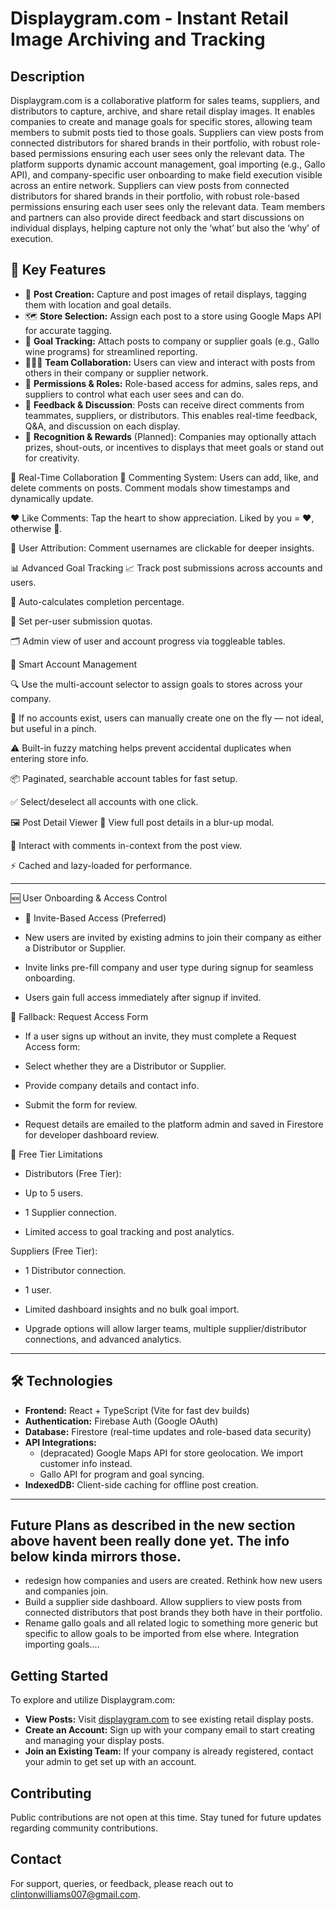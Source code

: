 # Displaygram.com - Instant Retail Image Archiving and Tracking

## Description

Displaygram.com is a collaborative platform for sales teams, suppliers, and distributors to capture, archive, and share retail display images. It enables companies to create and manage goals for specific stores, allowing team members to submit posts tied to those goals. Suppliers can view posts from connected distributors for shared brands in their portfolio, with robust role-based permissions ensuring each user sees only the relevant data. The platform supports dynamic account management, goal importing (e.g., Gallo API), and company-specific user onboarding to make field execution visible across an entire network.  Suppliers can view posts from connected distributors for shared brands in their portfolio, with robust role-based permissions ensuring each user sees only the relevant data. Team members and partners can also provide direct feedback and start discussions on individual displays, helping capture not only the ‘what’ but also the ‘why’ of execution.

## 🌟 Key Features

- 📸 **Post Creation:** Capture and post images of retail displays, tagging them with location and goal details.
- 🗺 **Store Selection:** Assign each post to a store using Google Maps API for accurate tagging.
- 🎯 **Goal Tracking:** Attach posts to company or supplier goals (e.g., Gallo wine programs) for streamlined reporting.
- 🧑‍🤝‍🧑 **Team Collaboration:** Users can view and interact with posts from others in their company or supplier network.
- 🔐 **Permissions & Roles:** Role-based access for admins, sales reps, and suppliers to control what each user sees and can do.
- 💬 **Feedback & Discussion**: Posts can receive direct comments from teammates, suppliers, or distributors. This enables real-time feedback, Q&A, and discussion on each display.
- 🎁 **Recognition & Rewards** (Planned): Companies may optionally attach prizes, shout-outs, or incentives to displays that meet goals or stand out for creativity.

🔁 Real-Time Collaboration
💬 Commenting System: Users can add, like, and delete comments on posts. Comment modals show timestamps and dynamically update.

❤️ Like Comments: Tap the heart to show appreciation. Liked by you = ❤️, otherwise 🤍.

👥 User Attribution: Comment usernames are clickable for deeper insights.

📊 Advanced Goal Tracking
📈 Track post submissions across accounts and users.

🧮 Auto-calculates completion percentage.

🎯 Set per-user submission quotas.

🗂 Admin view of user and account progress via toggleable tables.

🧠 Smart Account Management

🔍 Use the multi-account selector to assign goals to stores across your company.

📝 If no accounts exist, users can manually create one on the fly — not ideal, but useful in a pinch.

⚠️ Built-in fuzzy matching helps prevent accidental duplicates when entering store info.

📦 Paginated, searchable account tables for fast setup.

✅ Select/deselect all accounts with one click.

🖼 Post Detail Viewer
🔎 View full post details in a blur-up modal.

💬 Interact with comments in-context from the post view.

⚡ Cached and lazy-loaded for performance.

---

🆕 User Onboarding & Access Control

- 🚪 Invite-Based Access (Preferred)

- New users are invited by existing admins to join their company as either a Distributor or Supplier.

- Invite links pre-fill company and user type during signup for seamless onboarding.

- Users gain full access immediately after signup if invited.

📝 Fallback: Request Access Form

- If a user signs up without an invite, they must complete a Request Access form:

- Select whether they are a Distributor or Supplier.

- Provide company details and contact info.

- Submit the form for review.

- Request details are emailed to the platform admin and saved in Firestore for developer dashboard review.

🎯 Free Tier Limitations

- Distributors (Free Tier):

- Up to 5 users.

- 1 Supplier connection.

- Limited access to goal tracking and post analytics.

Suppliers (Free Tier):

- 1 Distributor connection.

- 1 user.

- Limited dashboard insights and no bulk goal import.

- Upgrade options will allow larger teams, multiple supplier/distributor connections, and advanced analytics.

----

## 🛠 Technologies

- **Frontend:** React + TypeScript (Vite for fast dev builds)
- **Authentication:** Firebase Auth (Google OAuth)
- **Database:** Firestore (real-time updates and role-based data security)
- **API Integrations:**
  - (depracated) Google Maps API for store geolocation.  We import customer info instead. 
  - Gallo API for program and goal syncing.
- **IndexedDB:** Client-side caching for offline post creation.

---

## Future Plans as described in the new section above havent been really done yet. The info below kinda mirrors those.

- redesign how companies and users are created.  Rethink how new users and companies join.  
- Build a supplier side dashboard.  Allow suppliers to view posts from connected distributors that post brands they both have in  their portfolio.
- Rename gallo goals and all related logic to something more generic but specific to allow goals to be imported from else where. Integration importing goals....

## Getting Started

To explore and utilize Displaygram.com:

- **View Posts:** Visit [displaygram.com](https://displaygram.com) to see existing retail display posts.
- **Create an Account:** Sign up with your company email to start creating and managing your display posts.
- **Join an Existing Team:** If your company is already registered, contact your admin to get set up with an account.

## Contributing

Public contributions are not open at this time. Stay tuned for future updates regarding community contributions.

## Contact

For support, queries, or feedback, please reach out to [clintonwilliams007@gmail.com](mailto:clintonwilliams007@gmail.com).

